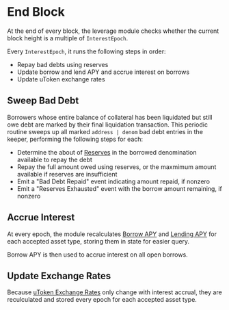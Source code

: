 # End Block

At the end of every block, the leverage module checks whether the current block height is a multiple of `InterestEpoch`.

Every `InterestEpoch`, it runs the following steps in order:
- Repay bad debts using reserves
- Update borrow and lend APY and accrue interest on borrows
- Update uToken exchange rates

## Sweep Bad Debt

Borrowers whose entire balance of collateral has been liquidated but still owe debt are marked by their final liquidation transaction. This periodic routine sweeps up all marked `address | denom` bad debt entries in the keeper, performing the following steps for each:

- Determine the about of [Reserves](01_concepts.md#Reserves) in the borrowed denomination available to repay the debt
- Repay the full amount owed using reserves, or the maxmimum amount available if reserves are insufficient
- Emit a "Bad Debt Repaid" event indicating amount repaid, if nonzero
- Emit a "Reserves Exhausted" event with the borrow amount remaining, if nonzero

## Accrue Interest

At every epoch, the module recalculates [Borrow APY](01_concepts.md#Borrow-APY) and [Lending APY](01_concepts.md#Lending-APY) for each accepted asset type, storing them in state for easier query.

Borrow APY is then used to accrue interest on all open borrows.

## Update Exchange Rates

Because [uToken Exchange Rates](01_concepts.md#uToken-Exchange-Rate) only change with interest accrual, they are reculculated and stored every epoch for each accepted asset type.